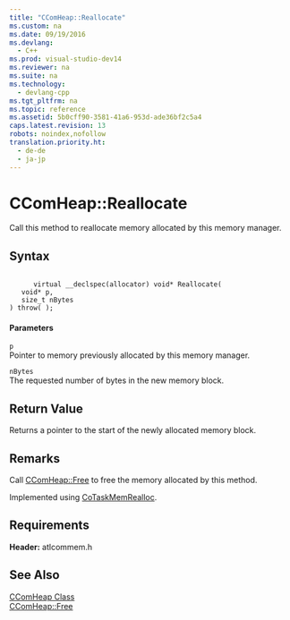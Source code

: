 ```yaml
---
title: "CComHeap::Reallocate"
ms.custom: na
ms.date: 09/19/2016
ms.devlang: 
  - C++
ms.prod: visual-studio-dev14
ms.reviewer: na
ms.suite: na
ms.technology: 
  - devlang-cpp
ms.tgt_pltfrm: na
ms.topic: reference
ms.assetid: 5b0cff90-3581-41a6-953d-ade36bf2c5a4
caps.latest.revision: 13
robots: noindex,nofollow
translation.priority.ht: 
  - de-de
  - ja-jp
---
```

# CComHeap::Reallocate
Call this method to reallocate memory allocated by this memory manager.  
  
## Syntax  
  
```  
  
      virtual __declspec(allocator) void* Reallocate(  
   void* p,  
   size_t nBytes   
) throw( );  
```  
  
#### Parameters  
 `p`  
 Pointer to memory previously allocated by this memory manager.  
  
 `nBytes`  
 The requested number of bytes in the new memory block.  
  
## Return Value  
 Returns a pointer to the start of the newly allocated memory block.  
  
## Remarks  
 Call [CComHeap::Free](../vs140/CComHeap--Free.md) to free the memory allocated by this method.  
  
 Implemented using [CoTaskMemRealloc](http://msdn.microsoft.com/library/windows/desktop/ms687280).  
  
## Requirements  
 **Header:** atlcommem.h  
  
## See Also  
 [CComHeap Class](../vs140/CComHeap-Class.md)   
 [CComHeap::Free](../vs140/CComHeap--Free.md)